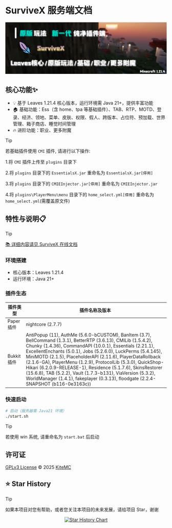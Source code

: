 # SurviveX 服务端文档

![assets/1870x600.png](assets/1870x600.png)

## 核心功能✨
- 💡 基于 Leaves 1.21.4 核心版本，运行环境需 Java 21+，提供丰富功能
- 🏠 基础功能：Ess（含 home、tpa 等基础插件）、TAB、RTP、MOTD、登录、经济、领地、菜单、皮肤、权限、假人、跨版本、占位符、预加载、世界管理、箱子商店、睡觉时间管理
- 🔥 进阶功能：职业、更多附魔

> [!TIP]
> 若基础插件使用 `CMI` 插件, 请进行以下操作:
> 
> 1.将 `CMI` 插件上传至 `plugins` 目录下
> 
> 2.将 `plugins` 目录下的 `EssentialsX.jar` 重命名为 `EssentialsX.jar[停用]`
> 
> 3.将 `plugins` 目录下的 `CMIEInjector.jar[停用]` 重命名为 `CMIEInjector.jar`
> 
> 4.将 `plugins\PlayerMenu\menu` 目录下的 `home_select.yml[停用]`  重命名为 `home_select.yml`(需覆盖原文件)

## 特性与说明📋

> [!TIP]
> [📚 详细内容请见 SurviveX 在线文档](https://kitemc.com/zh/docs/survivex/guide/v1)

### 环境搭建

- 核心版本：Leaves 1.21.4
- 运行环境：Java 21+

### 插件生态

| 插件类型       | 插件名称及版本                                                                 |
|----------------|-------------------------------------------------------------------------------|
| Paper 插件     | nightcore (2.7.7)                                                             |
| Bukkit 插件    | AntiPopup (11), AuthMe (5.6.0-bCUSTOM), BanItem (3.7), BellCommand (1.3.1), BetterRTP (3.6.13), CMILib (1.5.4.2), Chunky (1.4.36), CommandAPI (10.0.1), Essentials (2.21.1), ExcellentEnchants (5.0.1), Jobs (5.2.6.0), LuckPerms (5.4.145), MiniMOTD (2.1.5), PlaceholderAPI (2.11.6), PlayerDataRollback (2.1.6-GA), PlayerMenu (1.2.9), ProtocolLib (5.3.0), QuickShop-Hikari (6.2.0.9-RELEASE-1), Residence (5.1.7.6), SkinsRestorer (15.6.8), TAB (5.2.2), Vault (1.7.3-b131), ViaVersion (5.3.2), WorldManager (1.4.1), fakeplayer (0.3.13), floodgate (2.2.4-SNAPSHOT (b116-0e3163c)) |

### 快速启动

```bash
# 启动（服务器需 Java21 环境）
./start.sh
```
> [!TIP]
> 若使用 win 系统, 请重命名为 `start.bat` 后启动

## 许可证
[GPLv3 License](LICENSE) © 2025 [KiteMC](https://github.com/KiteMC/SurviveX)

## ⭐ Star History
> [!TIP] 
> 如果本项目对您有帮助，或者您关注本项目的未来发展，请给项目 Star，谢谢 

<div align="center">

[![Star History Chart](https://api.star-history.com/svg?repos=KiteMC/SurviveX&type=Date)](https://www.star-history.com/#KiteMC/SurviveX&Date)

</div>